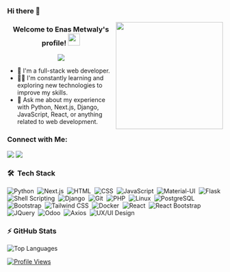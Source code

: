 ### Hi there 👋

<!--
**enasMetwaly/enasMetwaly** is a ✨ _special_ ✨ repository because its `README.md` (this file) appears on your GitHub profile.
-->

<img width="250" align="right" src="https://c.tenor.com/_DOBjnGspYAAAAAM/code-coding.gif">

<h3 align="center">
  Welcome to Enas Metwaly's profile!
  <img src="https://media.giphy.com/media/hvRJCLFzcasrR4ia7z/giphy.gif" width="28">
</h3>

<!-- Typing SVG by DenverCoder1 - https://github.com/DenverCoder1/readme-typing-svg -->
<p align="center">
  <a href="https://github.com/DenverCoder1/readme-typing-svg"><img src="https://readme-typing-svg.herokuapp.com/?lines=Full-stack%20web%20developer;Always%20learning%20new%20things&font=Fira%20Code&center=true&width=440&height=45&color=f75c7e&vCenter=true&size=22"></a>
</p> 

- 🏢 I'm a full-stack web developer.
- 👨‍💻 I'm constantly learning and exploring new technologies to improve my skills.
- 💬 Ask me about my experience with Python, Next.js, Django, JavaScript, React, or anything related to web development.

### Connect with Me:

<a href="https://www.linkedin.com/in/enas-metwaly/" target="_blank"><img src="https://img.shields.io/badge/-Enas%20Metwaly-0077B5?style=for-the-badge&logo=Linkedin&logoColor=white"/></a>
<a href="https://t.me/EnasMetwaly01" target="_blank"><img src="https://img.shields.io/badge/-Enas%20Metwaly-0077B5?style=for-the-badge&logo=Telegram&logoColor=white"/></a>

### 🛠 &nbsp;Tech Stack
![Python](https://img.shields.io/badge/-Python-05122A?style=flat&logo=python)&nbsp;
![Next.js](https://img.shields.io/badge/-Next.js-05122A?style=flat&logo=next.js)&nbsp;
![HTML](https://img.shields.io/badge/-HTML-05122A?style=flat&logo=HTML5)&nbsp;
![CSS](https://img.shields.io/badge/-CSS-05122A?style=flat&logo=CSS3)&nbsp;
![JavaScript](https://img.shields.io/badge/-JavaScript-05122A?style=flat&logo=javascript)&nbsp;
![Material-UI](https://img.shields.io/badge/-Material--UI-05122A?style=flat&logo=material-ui)&nbsp;
![Flask](https://img.shields.io/badge/-Flask-05122A?style=flat&logo=flask)&nbsp;
![Shell Scripting](https://img.shields.io/badge/-Shell%20Scripting-05122A?style=flat&logo=gnu-bash)&nbsp;
![Django](https://img.shields.io/badge/-Django-05122A?style=flat&logo=django)&nbsp;
![Git](https://img.shields.io/badge/-Git-05122A?style=flat&logo=git)&nbsp;
![PHP](https://img.shields.io/badge/-PHP-05122A?style=flat&logo=php)&nbsp;
![Linux](https://img.shields.io/badge/-Linux-05122A?style=flat&logo=linux)&nbsp;
![PostgreSQL](https://img.shields.io/badge/-PostgreSQL-05122A?style=flat&logo=postgresql)&nbsp;
![Bootstrap](https://img.shields.io/badge/-Bootstrap-05122A?style=flat&logo=bootstrap)&nbsp;
![Tailwind CSS](https://img.shields.io/badge/-Tailwind%20CSS-05122A?style=flat&logo=tailwindcss)&nbsp;
![Docker](https://img.shields.io/badge/-Docker-05122A?style=flat&logo=docker)&nbsp;
![React](https://img.shields.io/badge/-React-05122A?style=flat&logo=react)&nbsp;
![React Bootstrap](https://img.shields.io/badge/-React%20Bootstrap-05122A?style=flat&logo=react-bootstrap)&nbsp;
![JQuery](https://img.shields.io/badge/-JQuery-05122A?style=flat&logo=jquery)&nbsp;
![Odoo](https://img.shields.io/badge/-Odoo-05122A?style=flat&logo=odoo)&nbsp;
![Axios](https://img.shields.io/badge/-Axios-05122A?style=flat&logo=axios)&nbsp;
![UX/UI Design](https://img.shields.io/badge/-UX%2FUI%20Design-05122A?style=flat&logo=figma)&nbsp;

### ⚡ GitHub Stats

![Top Languages](https://github-readme-stats.vercel.app/api/top-langs?username=enasMetwaly&show_icons=true&layout=compact&theme=radical)

<a href="https://komarev.com/ghpvc/?username=enasMetwaly&style=for-the-badge">
    <img src="https://komarev.com/ghpvc/?username=enasMetwaly&style=for-the-badge" alt="Profile Views">
</a>
